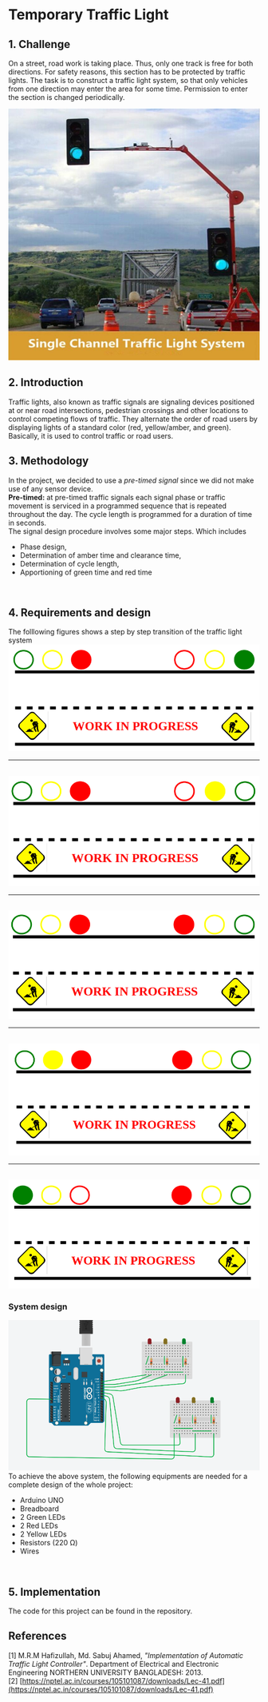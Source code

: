 # Temporary Traffic Light

## 1.   Challenge

On a street, road work is taking place. Thus, only one track is free for both directions. For safety reasons, this section has to be protected by traffic lights. The task is to construct a traffic light system, so that only vehicles from one direction may enter the area for some time. Permission to enter the section is changed periodically.

![Road work](./img/road_work.jpg)
<br>

## 2.   Introduction
Traffic lights, also known as traffic signals are signaling devices positioned at or near road intersections, pedestrian crossings and other locations to control  competing flows of  traffic. They alternate the order of road users by displaying lights of a standard color (red,  yellow/amber, and green). Basically, it is used to control traffic or road users.
<br>

## 3.   Methodology
In the project, we decided to use a _pre-timed signal_ since we did not make use of any sensor device.<br>
**Pre-timed:** at  pre-timed  traffic  signals  each  signal  phase  or  traffic  movement  is  serviced  in  a programmed sequence that is repeated throughout the day. The cycle length is programmed for a duration of time in seconds.<br>
The signal design procedure involves some major steps. Which includes<br>
* Phase design, 
* Determination of amber time and clearance time, 
* Determination of cycle length, 
* Apportioning of green time  and red time
<br>

## 4.   Requirements and design
The folllowing figures shows a step by step transition of the traffic light system
![Model 1](./img/model1.png)<br><hr><br>
![Model 2](./img/model2.png)<br><hr><br>
![Model 3](./img/model3.png)<br><hr><br>
![Model 4](./img/model4.png)<br><hr><br>
![Model 5](./img/model5.png)<br>

### System design
![System design](./img/model.png)
To achieve the above system, the following equipments are needed for a complete design of the whole project:
* Arduino UNO
* Breadboard
* 2 Green LEDs
* 2 Red LEDs
* 2 Yellow LEDs
* Resistors (220 Ω)
* Wires
<br>

## 5. Implementation
The code for this project can be found in the repository.
<br>

## References
[1] M.R.M Hafizullah,  Md. Sabuj Ahamed, _\"Implementation of Automatic Traffic Light Controller\"_. Department of Electrical and Electronic Engineering NORTHERN UNIVERSITY BANGLADESH: 2013.\
[2] [https://nptel.ac.in/courses/105101087/downloads/Lec-41.pdf](https://nptel.ac.in/courses/105101087/downloads/Lec-41.pdf)


